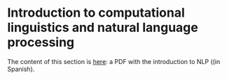 # Introduction to computational linguistics and natural language processing

The content of this section is [here](TecnicasPLN-1_v02.pdf): a PDF with the introduction to NLP ((in Spanish).
